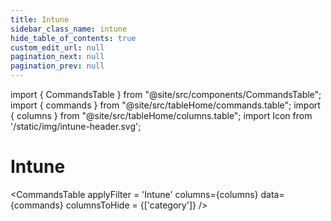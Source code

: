 ```yaml
---
title: Intune
sidebar_class_name: intune
hide_table_of_contents: true
custom_edit_url: null
pagination_next: null
pagination_prev: null
---
```

import { CommandsTable } from "@site/src/components/CommandsTable";
import { commands } from "@site/src/tableHome/commands.table";
import { columns } from "@site/src/tableHome/columns.table";
import Icon from '/static/img/intune-header.svg';

# <Icon/> Intune

<CommandsTable
applyFilter = 'Intune'
columns={columns}
data={commands}
columnsToHide = {['category']}
/>
